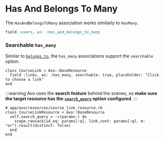 # Has And Belongs To Many

The `HasAndBelongsToMany` association works similarly to `HasMany`.

```ruby
field :users, as: :has_and_belongs_to_many
```

<!--@include: ./show_on_edit.md-->

### Searchable `has_many`

<div class="flex gap-2 mt-2">
  <VersionReq version="1.25" />
  <LicenseReq license="pro" title="Searchable associations are available as a pro feature" />
</div>


Similar to [`belongs_to`](./belongs_to#searchable-belongs-to), the `has_many` associations support the `searchable` option.

```ruby{2}
class CourseLink < Avo::BaseResource
  field :links, as: :has_many, searchable: true, placeholder: "Click to choose a link"
end
```

:::warning
  Avo uses the **search feature** behind the scenes, so **make sure the target resource has the [`search_query`](./../search) option configured**.
:::

```ruby{3-5}
# app/avo/resources/course_link_resource.rb
class CourseLinkResource < Avo::BaseResource
  self.search_query = ->(params:) do
    scope.ransack(id_eq: params[:q], link_cont: params[:q], m: "or").result(distinct: false)
  end
end
```

<!--@include: ./scopes.md-->
<!--@include: ./show_hide_buttons.md-->